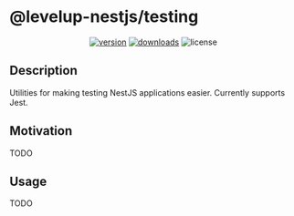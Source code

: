 # @levelup-nestjs/testing

<p align="center">
<a href="https://www.npmjs.com/package/@levelup-nestjs/testing"><img src="https://img.shields.io/npm/v/@levelup-nestjs/testing.svg?style=flat" alt="version" /></a>
<a href="https://www.npmjs.com/package/@levelup-nestjs/testing"><img alt="downloads" src="https://img.shields.io/npm/dt/@levelup-nestjs/testing.svg?style=flat"></a>
<img alt="license" src="https://img.shields.io/npm/l/@levelup-nestjs/testing.svg">
</p>

## Description

Utilities for making testing NestJS applications easier. Currently supports Jest.

## Motivation

TODO

## Usage

TODO
